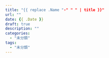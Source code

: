 ```yaml
---
title: "{{ replace .Name "-" " " | title }}"
url: ""
date: {{ .Date }}
draft: true
description: ""
categories:
  - "未分類"
tags:
  - "未分類"
---
```


